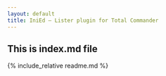 ```yaml
---
layout: default
title: IniEd — Lister plugin for Total Commander
---
```


This is index.md file
---------------------

{% include_relative readme.md %}
